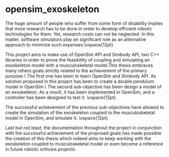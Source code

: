 # opensim_exoskeleton
The huge amount of people who suffer from some form of disability implies that more research has to be done in order to develop efficient robotic technologies for them. Yet, research costs can not be neglected. In this matter, software simulators play an significant role as an alternative approach to minimize such expenses.\vspace{12pt}

This project aims to make use of OpenSim API and Simbody API, two C++ libraries in order to prove the feasibility of coupling and simulating an exoskeleton model with a musculoskeletal model.This thesis embraces many others goals strictly related to the achievement of the primary purpose.\\
The first one has been to learn OpenSim and Simbody API. As solution proposed in this project has been to create a double pendulum model in OpenSim \\
The second sub-objective has been design a model of an exoskeleton. As a result, it has been implemented in OpenSim, and a controller has been designed to test it.  \vspace{12pt}

The successful achievement of the previous sub-objectives have allowed to create the simulation of the exoskeleton coupled to the musculoskeletal model in OpenSim, and simulate it. \vspace{12pt}

Last but not least, the documentation throughout the project in conjunction with the successful achievement of the proposed goals has made possible the creation of this thesis which indeed aims to keep working with the exoskeleton coupled to musculoskeletal model or even become a reference in future robotic orthosis projects. 
